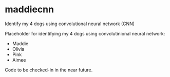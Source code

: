 # maddiecnn
Identify my 4 dogs using convolutional neural network (CNN)

Placeholder for identifying my 4 dogs using convolutinional neural network:
- Maddie
- Olivia
- Pink
- Aimee

Code to be checked-in in the near future.
